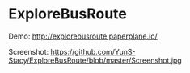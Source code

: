 # ExploreBusRoute

Demo: http://explorebusroute.paperplane.io/

Screenshot:
https://github.com/YunS-Stacy/ExploreBusRoute/blob/master/Screenshot.jpg
